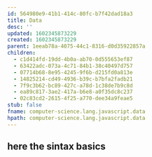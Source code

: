 ```yaml
---
id: 564980e9-41b1-414c-80fc-b7f42dad18a3
title: Data
desc: ''
updated: 1602345873229
created: 1602345873229
parent: 1eeab78a-4075-44c1-8316-d0d35922857a
children:
  - c1d414fd-19dd-4b0a-ab70-0d555653ef87
  - 63422adc-073a-4c71-84b1-38c40497d757
  - 07714b68-8e95-4245-9f6b-d215fd0a813e
  - 14825214-cd49-4936-b39c-b7bfa2fadb21
  - 7f9c3b62-bc89-427c-a78d-1c38de7b9c8d
  - ea89c817-3ae2-417a-b6e8-a0f35dc8c237
  - 02c83cd2-2615-4f25-a770-dee34a9feae5
stub: false
fname: computer-science.lang.javascript.data
hpath: computer-science.lang.javascript.data
---
```

## here the sintax basics

